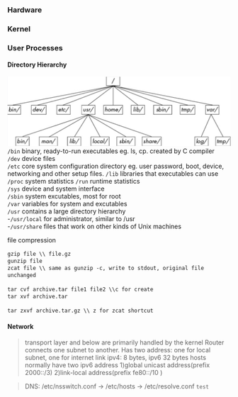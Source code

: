 
### Hardware  

### Kernel 



### User Processes 

#### Directory Hierarchy 
![](git/directory-hierarchy.png)
`/bin` binary, ready-to-run executables eg. ls, cp. created by C compiler  
`/dev` device files  
`/etc` core system configuration directory eg. user password, boot, device, networking and other setup files.
`/lib` libraries that executables can use  
`/proc`  system statistics 
`/run` runtime statistics  
`/sys`  device and system interface  
`/sbin` system excutables, most for root  
`/var` variables for system and excutables  
`/usr` contains a large directory hierarchy   
-`/usr/local` for administrator, similar to /usr  
-`/usr/share` files that work on other kinds of Unix machines


file compression
```
gzip file \\ file.gz
gunzip file 
zcat file \\ same as gunzip -c, write to stdout, original file unchanged

tar cvf archive.tar file1 file2 \\c for create
tar xvf archive.tar

tar zxvf archive.tar.gz \\ z for zcat shortcut 

```

#### Network 

> transport layer and below are primarily handled by the kernel
> Router connects one subnet to another. Has two address: one for local subnet, one for internet link
> ipv4: 8 bytes, ipv6 32 bytes
> hosts normally have two ipv6 address 1)global unicast address(prefix 2000::/3) 2)link-local address(prefix fe80::/10 )

>DNS: /etc/nsswitch.conf -> /etc/hosts -> /etc/resolve.conf
`test`